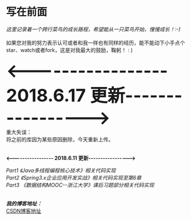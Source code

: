 # 写在前面
<i>这里记录着一个跨行菜鸟的成长路程，希望能从一只菜鸟开始，慢慢成长！:-) </i></br></br>
如果您对我的努力表示认可或者和我一样也有同样的经历，能不能动下小手点个star、watch或者fork，这是对我最大的鼓励，鞠躬！ : ) </br></br>
<font size="20px"><b><----------------- 2018.6.17 更新-----------------></strength></b></font></br>
重大失误：  </br>
将之前的库因为某些原因删除，今天重新上传。</br></br>


<b><----------------- 2018.6.11 更新-----------------></b></br>


<i>Part1 《Java多线程编程核心技术》相关代码实现</i></br>
<i>Part2 《Spring3.x企业应用开发实战》相关代码实现至第6章</i></br>
<i>Part3 《数据结构MOOC--浙江大学》课后习题部分相关代码实现</i></br></br>




<b><i>我的博客地址：</i></b></br>
<a href="https://blog.csdn.net/lpckr94">CSDN博客地址</a></br>
